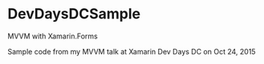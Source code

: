 # DevDaysDCSample

MVVM with Xamarin.Forms

Sample code from my MVVM talk at Xamarin Dev Days DC on Oct 24, 2015
